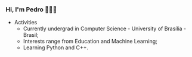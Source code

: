 ### Hi, I'm Pedro 👨🏻‍💻

<!--
**pedrotmaschio/pedrotmaschio** is a ✨ _special_ ✨ repository because its `README.md` (this file) appears on your GitHub profile.

Here are some ideas to get you started:

- 🔭 I’m currently working on ...
- 🌱 I’m currently learning ...
- 👯 I’m looking to collaborate on ...
- 🤔 I’m looking for help with ...
- 💬 Ask me about ...
- 📫 How to reach me: ...
- 😄 Pronouns: ...
- ⚡ Fun fact: ...
-->
- Activities
  - Currently undergrad in Computer Science - University of Brasília - Brasil;
  - Interests range from Education and Machine Learning;
  - Learning Python and C++.
